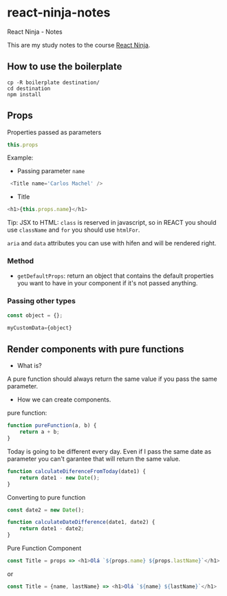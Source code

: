 # react-ninja-notes
React Ninja - Notes


This are my study notes to the course [React Ninja](https://www.udemy.com/curso-reactjs-ninja).

## How to use the boilerplate

```
cp -R boilerplate destination/
cd destination
npm install 
```

## Props

Properties passed as parameters

```js
this.props
```

Example:

- Passing parameter `name`

```js
 <Title name='Carlos Machel' />
```

- Title 

```js
<h1>{this.props.name}</h1>
```


Tip: JSX to HTML: `class` is reserved in javascript, so in REACT you should use `className` and `for` you should use `htmlFor`.

`aria` and `data` attributes you can use with hifen and will be rendered right.

### Method


- `getDefaultProps`: return an object that contains the default properties you want to have in your component if it's not passed anything. 

### Passing other types

```js
const object = {};

myCustomData={object}
```

## Render components with pure functions

- What is?

A pure function should always return the same value if you pass the same parameter.

- How we can create components.


pure function: 
```js
function pureFunction(a, b) {
    return a + b;
}
```

Today is going to be different every day. Even if I pass the same date as parameter you can't garantee that will return the same value.

```js
function calculateDiferenceFromToday(date1) {
    return date1 - new Date();
}
```

Converting to pure function

```js
const date2 = new Date();

function calculateDateDifference(date1, date2) {
    return date1 - date2;
}
```

Pure Function Component 

```js
const Title = props => <h1>Olá `${props.name} ${props.lastName}`</h1>
```

or


```js
const Title = {name, lastName} => <h1>Olá `${name} ${lastName}`</h1>
```